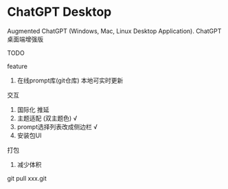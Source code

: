 # ChatGPT Desktop

Augmented ChatGPT (Windows, Mac, Linux Desktop Application). ChatGPT桌面端增强版


TODO

feature
1. 在线prompt库(git仓库) 本地可实时更新

交互
1. 国际化 推延
2. 主题适配 (双主题色) √
3. prompt选择列表改成侧边栏 √      
4. 安装包UI 

打包
1. 减少体积 


git pull xxx.git